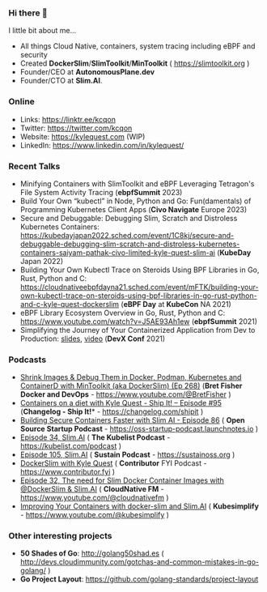 ### Hi there 👋

I little bit about me... 

- All things Cloud Native, containers, system tracing including eBPF and security
- Created **DockerSlim**/**SlimToolkit**/**MinToolkit** ( https://slimtoolkit.org )
- Founder/CEO at **AutonomousPlane.dev**
- Founder/CTO at **Slim.AI**.


### Online

- Links: https://linktr.ee/kcqon
- Twitter: https://twitter.com/kcqon
- Website: https://kylequest.com (WIP)
- LinkedIn: https://www.linkedin.com/in/kylequest/


### Recent Talks

- Minifying Containers with SlimToolkit and eBPF Leveraging Tetragon's File System Activity Tracing (**ebpfSummit** 2023)
- Build Your Own “kubectl” in Node, Python and Go: Fun(damentals) of Programming Kubernetes Client Apps (**Civo Navigate** Europe 2023)
- Secure and Debuggable: Debugging Slim, Scratch and Distroless Kubernetes Containers: https://kubedayjapan2022.sched.com/event/1C8kj/secure-and-debuggable-debugging-slim-scratch-and-distroless-kubernetes-containers-saiyam-pathak-civo-limited-kyle-quest-slim-ai (**KubeDay** Japan 2022)
- Building Your Own Kubectl Trace on Steroids Using BPF Libraries in Go, Rust, Python and C: https://cloudnativeebpfdayna21.sched.com/event/mFTK/building-your-own-kubectl-trace-on-steroids-using-bpf-libraries-in-go-rust-python-and-c-kyle-quest-dockerslim (**eBPF Day** at **KubeCon** NA 2021)
- eBPF Library Ecosystem Overview in Go, Rust, Python and C: https://www.youtube.com/watch?v=J5AE93Ah1ew (**ebpfSummit** 2021)
- Simplifying the Journey of Your Containerized Application from Dev to Production: [slides](https://speakerdeck.com/kcq/simplifying-the-journey-of-your-containerized-application-from-dev-to-production), [video](https://www.youtube.com/watch?v=8iJ_6VUzk1I) (**DevX Conf** 2021)


### Podcasts

- [Shrink Images & Debug Them in Docker, Podman, Kubernetes and ContainerD with MinToolkit (aka DockerSlim) (Ep 268)](https://www.youtube.com/watch?v=osIvjM34Pic) (**Bret Fisher Docker and DevOps** - https://www.youtube.com/@BretFisher )
- [Containers on a diet with Kyle Quest - Ship It! – Episode #95](https://changelog.com/shipit/95) (**Changelog - Ship It!*** - https://changelog.com/shipit )
- [Building Secure Containers Faster with Slim AI - Episode 86](https://podcasters.spotify.com/pod/show/ossstartuppodcast/episodes/E86-Building-Secure-Containers-Faster-with-Slim-AI-e243j0i) ( **Open Source Startup Podcast** - https://oss-startup-podcast.launchnotes.io )
- [Episode 34, Slim.AI](https://www.heavybit.com/library/podcasts/the-kubelist-podcast/ep-34-slim-ai-with-kyle-quest-and-john-amaral) ( **The Kubelist Podcast** - https://kubelist.com/podcast )
- [Episode 105, Slim.AI](https://podcast.sustainoss.org/105) ( **Sustain Podcast** - https://sustainoss.org )
- [DockerSlim with Kyle Quest](https://www.contributor.fyi/dockerslim) ( **Contributor** FYI Podcast - https://www.contributor.fyi )
- [Episode 32, The need for Slim Docker Container Images with @DockerSlim & Slim.AI](https://www.youtube.com/watch?v=1o14tIEhZL0) ( **CloudNative FM** - https://www.youtube.com/@cloudnativefm )
- [Improving Your Containers with docker-slim and Slim.AI](https://www.youtube.com/watch?v=ql0UxDYJTMs) ( **Kubesimplify** - https://www.youtube.com/@kubesimplify )


### Other interesting projects

- **50 Shades of Go**: http://golang50shad.es ( http://devs.cloudimmunity.com/gotchas-and-common-mistakes-in-go-golang/ )
- **Go Project Layout**: https://github.com/golang-standards/project-layout
